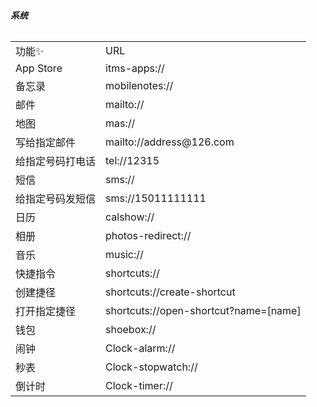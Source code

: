 ###### **系统**

<table><tbody><tr><td>功能✨</td>
<td>URL</td>
</tr><tr><td>App Store</td>
<td>itms-apps://</td>
</tr><tr><td>备忘录</td>
<td>mobilenotes://</td>
</tr><tr><td>邮件</td>
<td>mailto://</td>
</tr><tr><td>地图</td>
<td>mas://</td>
</tr><tr><td>写给指定邮件</td>
<td>mailto://address@126.com</td>
</tr><tr><td>给指定号码打电话</td>
<td>tel://12315</td>
</tr><tr><td>短信</td>
<td>sms://</td>
</tr><tr><td>给指定号码发短信</td>
<td>sms://15011111111</td>
</tr><tr><td>日历</td>
<td>calshow://</td>
</tr><tr><td>相册</td>
<td>photos-redirect://</td>
</tr><tr><td>音乐</td>
<td>music://</td>
</tr><tr><td>快捷指令</td>
<td>shortcuts://</td>
</tr><tr><td>创建捷径</td>
<td>shortcuts://create-shortcut</td>
</tr><tr><td>打开指定捷径</td>
<td>shortcuts://open-shortcut?name=[name]</td>
</tr><tr><td>钱包</td>
<td>shoebox://</td>
</tr><tr><td>闹钟</td>
<td>Clock-alarm://</td>
</tr><tr><td>秒表</td>
<td>Clock-stopwatch://</td>
</tr><tr><td>倒计时</td>
<td>Clock-timer://</td>
</tr></tbody></table>
